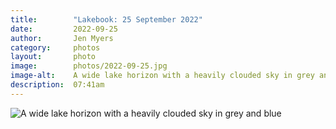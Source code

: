 ```yaml
---
title:        "Lakebook: 25 September 2022"
date:         2022-09-25
author:       Jen Myers
category:     photos
layout:       photo
image:        photos/2022-09-25.jpg
image-alt:    A wide lake horizon with a heavily clouded sky in grey and blue
description:  07:41am
---
```


<div><img alt="A wide lake horizon with a heavily clouded sky in grey and blue" src="{{ site.baseurl }}/images/photos/2022-09-25.jpg" /></div>
